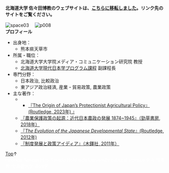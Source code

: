 **北海道大学 佐々田博教のウェブサイトは、[こちらに移転しました](https://sites.google.com/view/hirosasada-jp)。リンク先のサイトをご覧ください。**  
  
![space03](https://user-images.githubusercontent.com/47653058/53389096-4b8d2480-39d1-11e9-983c-171961f2cd8d.png)　
![p008](https://user-images.githubusercontent.com/47653058/74298787-161e4a00-4d8e-11ea-9fda-b6db834a44e7.jpg)    
**プロフィール**    
- 出身地：  
    - 熊本県天草市  
- 所属・職位：  
    - 北海道大学大学院メディア・コミュニケーション研究院 教授  
    - [北海道大学現代日本学プログラム課程](https://www.oia.hokudai.ac.jp/mjsp/) 副課程長  
- 専門分野：
    - 日本政治, 比較政治  
    - 東アジア政治経済, 産業・貿易政策, 農業政策   
- 主な著作：  
    - - [『The Origin of Japan’s Protectionist Agricultural Policy』 (Routledge, 2023年) 』](https://www.amazon.co.jp/dp/4326351772)　　 
    - [『農業保護政策の起源：近代日本農政の発展 1874~1945』（勁草書房, 2018年）](https://www.amazon.co.jp/dp/4326351772)     
    - [『*The Evolution of the Japanese Developmental State*』(Routledge, 2012年)](https://read.amazon.com/kp/embed?asin=B0094GB17M&preview=newtab&linkCode=kpe&ref_=cm_sw_r_kb_dp_Ck6zCb1GPP3ZB)    
    - [『制度発展と政策アイディア』（木鐸社, 2011年）](https://www.amazon.co.jp/dp/4833224488)  
   
  
[Top](https://hirosasada.github.io/japanese-home)↑  
<font color="White">Hironori Sasada Hiro Sasada Hokkaido University political science 佐々田博教 北海道大学 政治学</font>      
  

